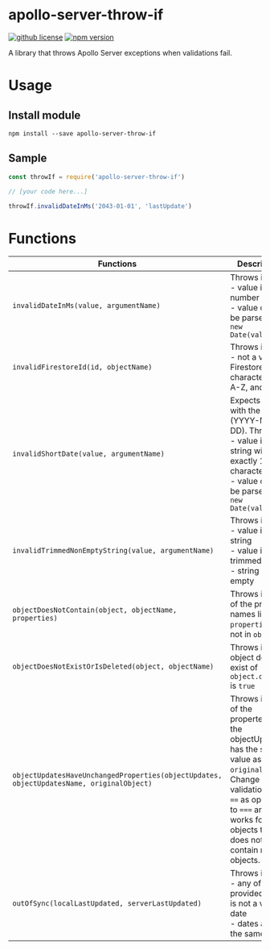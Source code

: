 # apollo-server-throw-if

[![github license](https://img.shields.io/github/license/ericvera/apollo-server-throw-if.svg?style=flat-square)](https://github.com/ericvera/apollo-server-throw-if/blob/master/LICENSE)
[![npm version](https://img.shields.io/npm/v/apollo-server-throw-if.svg?style=flat-square)](https://npmjs.org/package/apollo-server-throw-if)

A library that throws Apollo Server exceptions when validations fail.

# Usage

## Install module

`npm install --save apollo-server-throw-if`

## Sample

```javascript
const throwIf = require('apollo-server-throw-if')

// [your code here...]

throwIf.invalidDateInMs('2043-01-01', 'lastUpdate')
```

# Functions

| Functions                                                                                | Description                                                                                                                                                                                                     |
| ---------------------------------------------------------------------------------------- | --------------------------------------------------------------------------------------------------------------------------------------------------------------------------------------------------------------- |
| `invalidDateInMs(value, argumentName)`                                                   | Throws if:</br>- value is not a number</br>- value can not be parsed by `new Date(value)`                                                                                                                       |
| `invalidFirestoreId(id, objectName)`                                                     | Throws if:</br>- not a valid Firestore id (20 characters a-z, A-Z, and 0-9)                                                                                                                                     |
| `invalidShortDate(value, argumentName)`                                                  | Expects a date with the format (YYYY-MM-DD). Throws if:</br>- value is not a string with exactly 10 characters</br>- value can not be parsed by `new Date(value)`                                               |
| `invalidTrimmedNonEmptyString(value, argumentName)`                                      | Throws if:</br>- value is not a string</br>- value is not trimmed</br>- string is empty                                                                                                                         |
| `objectDoesNotContain(object, objectName, properties)`                                   | Throws if any of the property names listed in `properties` are not in `object`                                                                                                                                  |
| `objectDoesNotExistOrIsDeleted(object, objectName)`                                      | Throws is the object does not exist of `object.deleted` is `true`                                                                                                                                               |
| `objectUpdatesHaveUnchangedProperties(objectUpdates, objectUpdatesName, originalObject)` | Throws if any of the propertes in the objectUpdates has the same value as in `originalObject`. Change validation uses `==` as opposed to `===` and only works for objects that does not contain nested objects. |
| `outOfSync(localLastUpdated, serverLastUpdated)`                                         | Throws if:</br>- any of the provided dates is not a valid date</br>- dates are not the same                                                                                                                     |
